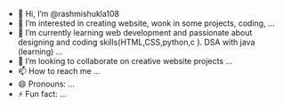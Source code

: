 - 👋 Hi, I’m @rashmishukla108
- 👀 I’m interested in creating website, wonk in some projects, coding,  ...
- 🌱 I’m currently learning web development and passionate about designing and coding skills(HTML,CSS,python,c ). DSA with java (learning)  ...
- 💞️ I’m looking to collaborate on creative website projects ...
- 📫 How to reach me ...
- 😄 Pronouns: ...
- ⚡ Fun fact: ...

<!---
rashmishukla108/rashmishukla108 is a ✨ special ✨ repository because its `README.md` (this file) appears on your GitHub profile.
You can click the Preview link to take a look at your changes.
--->
